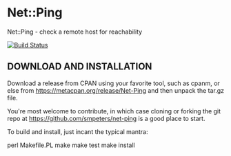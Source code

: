 # Net::Ping

Net::Ping - check a remote host for reachability

[![Build Status](https://secure.travis-ci.org/smpeters/net-ping.png)](http://travis-ci.org/smpeters/net-ping)

## DOWNLOAD AND INSTALLATION

Download a release from CPAN using your favorite tool, such as cpanm, or else
from https://metacpan.org/release/Net-Ping and then unpack the tar.gz file.

You're most welcome to contribute, in which case cloning or forking the git
repo at https://github.com/smpeters/net-ping is a good place to start.

To build and install, just incant the typical mantra:

   perl Makefile.PL
   make
   make test
   make install